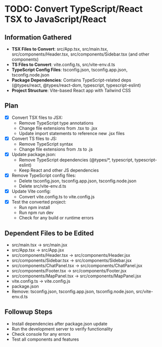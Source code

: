 # TODO: Convert TypeScript/React TSX to JavaScript/React

## Information Gathered
- **TSX Files to Convert**: src/App.tsx, src/main.tsx, src/components/Header.tsx, src/components/Sidebar.tsx (and other components)
- **TS Files to Convert**: vite.config.ts, src/vite-env.d.ts
- **TypeScript Config Files**: tsconfig.json, tsconfig.app.json, tsconfig.node.json
- **Package Dependencies**: Contains TypeScript-related deps (@types/react, @types/react-dom, typescript, typescript-eslint)
- **Project Structure**: Vite-based React app with Tailwind CSS

## Plan
- [x] Convert TSX files to JSX:
  - Remove TypeScript type annotations
  - Change file extensions from .tsx to .jsx
  - Update import statements to reference new .jsx files
- [x] Convert TS files to JS:
  - Remove TypeScript syntax
  - Change file extensions from .ts to .js
- [x] Update package.json:
  - Remove TypeScript dependencies (@types/*, typescript, typescript-eslint)
  - Keep React and other JS dependencies
- [x] Remove TypeScript config files:
  - Delete tsconfig.json, tsconfig.app.json, tsconfig.node.json
  - Delete src/vite-env.d.ts
- [x] Update Vite config:
  - Convert vite.config.ts to vite.config.js
- [x] Test the converted project:
  - Run npm install
  - Run npm run dev
  - Check for any build or runtime errors

## Dependent Files to be Edited
- src/main.tsx → src/main.jsx
- src/App.tsx → src/App.jsx
- src/components/Header.tsx → src/components/Header.jsx
- src/components/Sidebar.tsx → src/components/Sidebar.jsx
- src/components/ChatPanel.tsx → src/components/ChatPanel.jsx
- src/components/Footer.tsx → src/components/Footer.jsx
- src/components/MapPanel.tsx → src/components/MapPanel.jsx
- vite.config.ts → vite.config.js
- package.json
- Remove: tsconfig.json, tsconfig.app.json, tsconfig.node.json, src/vite-env.d.ts

## Followup Steps
- Install dependencies after package.json update
- Run the development server to verify functionality
- Check console for any errors
- Test all components and features
